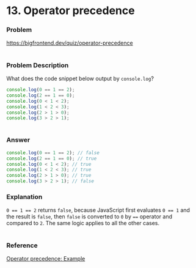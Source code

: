 # 13. Operator precedence

### Problem

https://bigfrontend.dev/quiz/operator-precedence

#

### Problem Description

What does the code snippet below output by `console.log`?

<!-- prettier-ignore -->
```js
console.log(0 == 1 == 2);
console.log(2 == 1 == 0);
console.log(0 < 1 < 2);
console.log(1 < 2 < 3);
console.log(2 > 1 > 0);
console.log(3 > 2 > 1);
```

#

### Answer

<!-- prettier-ignore -->
```js
console.log(0 == 1 == 2); // false
console.log(2 == 1 == 0); // true
console.log(0 < 1 < 2); // true
console.log(1 < 2 < 3); // true
console.log(2 > 1 > 0); // true
console.log(3 > 2 > 1); // false
```

### Explanation

`0 == 1 == 2` returns `false`, because JavaScript first evaluates `0 == 1` and the result is `false`, then `false` is converted to `0` by `==` operator and compared to `2`. The same logic applies to all the other cases.

#

### Reference

[Operator precedence: Example](https://developer.mozilla.org/en-US/docs/Web/JavaScript/Reference/Operators/Operator_Precedence#examples)
